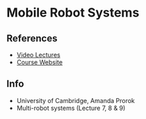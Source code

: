 # Mobile Robot Systems

## References
* [Video Lectures](https://www.youtube.com/playlist?list=PLaTKfS3-bDpDyOwrxLcQRGxY9XJw33ANo)
* [Course Website](https://www.cst.cam.ac.uk/teaching/2021/L310)

## Info
- University of Cambridge, Amanda Prorok
- Multi-robot systems (Lecture 7, 8 & 9)
